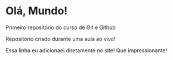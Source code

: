 # Olá, Mundo!
 Primeiro repositório do curso de Git e Github

Repositório criado durante uma aula ao vivo!

Essa linha eu adicionaei diretamente no site! Que impressionante!
